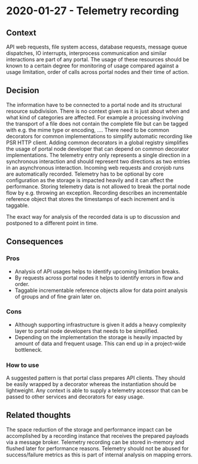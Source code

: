 # 2020-01-27 - Telemetry recording

## Context

API web requests, file system access, database requests, message queue dispatches, IO interrupts, interprocess communication and similar interactions are part of any portal.
The usage of these resources should be known to a certain degree for monitoring of usage compared against a usage limitation, order of calls across portal nodes and their time of action.


## Decision

The information have to be connected to a portal node and its structural resource subdivision.
There is no context given as it is just about when and what kind of categories are affected.
For example a processing involving the transport of a file does not contain the complete file but can be tagged with e.g. the mime type or encoding, ….
There need to be common decorators for common implementations to simplify automatic recording like PSR HTTP client.
Adding common decorators in a global registry simplifies the usage of portal node developer that can depend on common decorator implementations.
The telemetry entry only represents a single direction in a synchronous interaction and should represent two directions as two entries in an asynchronous interaction.
Incoming web requests and cronjob runs are automatically recorded.
Telemetry has to be optional by core configuration as the storage is impacted heavily and it can affect the performance.
Storing telemetry data is not allowed to break the portal node flow by e.g. throwing an exception.
Recording describes an incrementable reference object that stores the timestamps of each increment and is taggable.

The exact way for analysis of the recorded data is up to discussion and postponed to a different point in time.


## Consequences

### Pros

* Analysis of API usages helps to identify upcoming limitation breaks.
* By requests across portal nodes it helps to identify errors in flow and order.
* Taggable incrementable reference objects allow for data point analysis of groups and of fine grain later on.


### Cons

* Although supporting infrastructure is given it adds a heavy complexity layer to portal node developers that needs to be simplified.
* Depending on the implementation the storage is heavily impacted by amount of data and frequent usage. This can end up in a project-wide bottleneck.


### How to use

A suggested pattern is that portal class prepares API clients.
They should be easily wrapped by a decorator whereas the instantiation should be lightweight.
Any context is able to supply a telemetry accessor that can be passed to other services and decorators for easy usage.


## Related thoughts

The space reduction of the storage and performance impact can be accomplished by a recording instance that receives the prepared payloads via a message broker.
Telemetry recording can be stored in-memory and flushed later for performance reasons.
Telemetry should not be abused for success/failure metrics as this is part of internal analysis on mapping errors.
